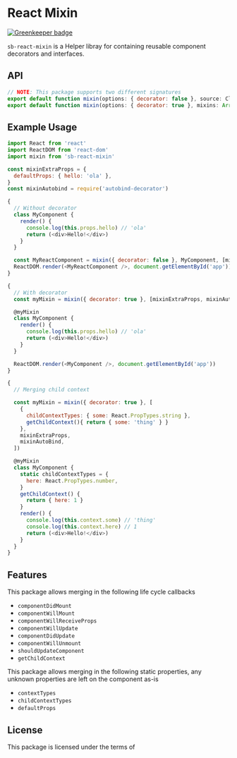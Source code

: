 # React Mixin

[![Greenkeeper badge](https://badges.greenkeeper.io/steelbrain/react-mixin.svg)](https://greenkeeper.io/)

`sb-react-mixin` is a Helper libray for containing reusable component decorators and interfaces.

## API

```js
// NOTE: This package supports two different signatures
export default function mixin(options: { decorator: false }, source: Class | Function, mixins: Array)
export default function mixin(options: { decorator: true }, mixins: Array)
```

## Example Usage

```js
import React from 'react'
import ReactDOM from 'react-dom'
import mixin from 'sb-react-mixin'

const mixinExtraProps = {
  defaultProps: { hello: 'ola' },
}
const mixinAutobind = require('autobind-decorator')

{
  // Without decorator
  class MyComponent {
    render() {
      console.log(this.props.hello) // 'ola'
      return (<div>Hello!</div>)
    }
  }

  const MyReactComponent = mixin({ decorator: false }, MyComponent, [mixinExtraProps, mixinAutobind])
  ReactDOM.render(<MyReactComponent />, document.getElementById('app'))
}

{
  // With decorator
  const myMixin = mixin({ decorator: true }, [mixinExtraProps, mixinAutobind])

  @myMixin
  class MyComponent {
    render() {
      console.log(this.props.hello) // 'ola'
      return (<div>Hello!</div>)
    }
  }

  ReactDOM.render(<MyComponent />, document.getElementById('app'))
}

{
  // Merging child context

  const myMixin = mixin({ decorator: true }, [
    {
      childContextTypes: { some: React.PropTypes.string },
      getChildContext(){ return { some: 'thing' } }
    },
    mixinExtraProps,
    mixinAutoBind,
  ])

  @myMixin
  class MyComponent {
    static childContextTypes = {
      here: React.PropTypes.number,
    }
    getChildContext() {
      return { here: 1 }
    }
    render() {
      console.log(this.context.some) // 'thing'
      console.log(this.context.here) // 1
      return (<div>Hello!</div>)
    }
  }
}
```

## Features

This package allows merging in the following life cycle callbacks

- `componentDidMount`
- `componentWillMount`
- `componentWillReceiveProps`
- `componentWillUpdate`
- `componentDidUpdate`
- `componentWillUnmount`
- `shouldUpdateComponent`
- `getChildContext`

This package allows merging in the following static properties, any unknown properties are left on the component as-is

- `contextTypes`
- `childContextTypes`
- `defaultProps`


## License

This package is licensed under the terms of
